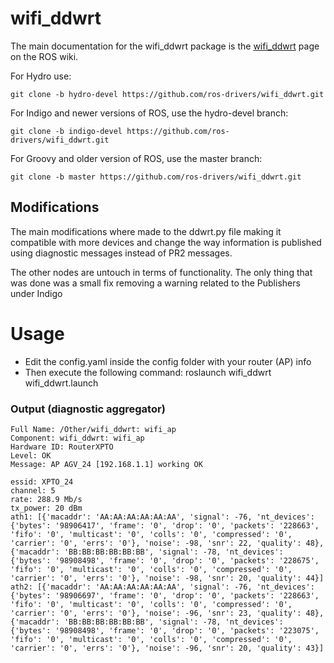 # wifi_ddwrt

The main documentation for the wifi_ddwrt package is the [wifi_ddwrt](http://wiki.ros.org/wifi_ddwrt) page on the ROS wiki.

For Hydro use:

    git clone -b hydro-devel https://github.com/ros-drivers/wifi_ddwrt.git

For Indigo and newer versions of ROS, use the hydro-devel branch:

    git clone -b indigo-devel https://github.com/ros-drivers/wifi_ddwrt.git

For Groovy and older version of ROS, use the master branch:

    git clone -b master https://github.com/ros-drivers/wifi_ddwrt.git


## Modifications

The main modifications where made to the ddwrt.py file making it compatible with more devices and change the way information
is published using diagnostic messages instead of PR2 messages.

The other nodes are untouch in terms of functionality. The only thing that was done was a small fix removing a warning
related to the Publishers under Indigo



# Usage

- Edit the config.yaml inside the config folder with your router (AP) info
- Then execute the following command:
    roslaunch wifi_ddwrt wifi_ddwrt.launch


### Output (diagnostic aggregator)

```
Full Name: /Other/wifi_ddwrt: wifi_ap
Component: wifi_ddwrt: wifi_ap
Hardware ID: RouterXPTO
Level: OK
Message: AP AGV_24 [192.168.1.1] working OK

essid: XPTO_24
channel: 5
rate: 288.9 Mb/s
tx_power: 20 dBm
ath1: [{'macaddr': 'AA:AA:AA:AA:AA:AA', 'signal': -76, 'nt_devices': {'bytes': '98906417', 'frame': '0', 'drop': '0', 'packets': '228663', 'fifo': '0', 'multicast': '0', 'colls': '0', 'compressed': '0', 'carrier': '0', 'errs': '0'}, 'noise': -98, 'snr': 22, 'quality': 48}, {'macaddr': 'BB:BB:BB:BB:BB:BB', 'signal': -78, 'nt_devices': {'bytes': '98908498', 'frame': '0', 'drop': '0', 'packets': '228675', 'fifo': '0', 'multicast': '0', 'colls': '0', 'compressed': '0', 'carrier': '0', 'errs': '0'}, 'noise': -98, 'snr': 20, 'quality': 44}]
ath2: [{'macaddr': 'AA:AA:AA:AA:AA:AA', 'signal': -76, 'nt_devices': {'bytes': '98906697', 'frame': '0', 'drop': '0', 'packets': '228663', 'fifo': '0', 'multicast': '0', 'colls': '0', 'compressed': '0', 'carrier': '0', 'errs': '0'}, 'noise': -96, 'snr': 23, 'quality': 48}, {'macaddr': 'BB:BB:BB:BB:BB:BB', 'signal': -78, 'nt_devices': {'bytes': '98908498', 'frame': '0', 'drop': '0', 'packets': '223075', 'fifo': '0', 'multicast': '0', 'colls': '0', 'compressed': '0', 'carrier': '0', 'errs': '0'}, 'noise': -96, 'snr': 20, 'quality': 43}]
```
